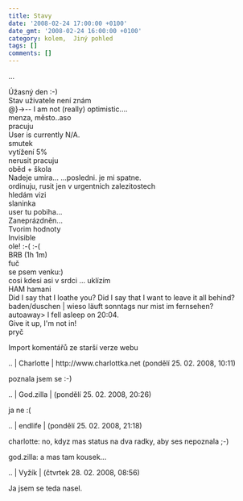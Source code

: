 ```yaml
---
title: Stavy
date: '2008-02-24 17:00:00 +0100'
date_gmt: '2008-02-24 16:00:00 +0100'
category: kolem,  Jiný pohled
tags: []
comments: []
---
```

<p>...</p>
<p>Úžasný den :-)<br />
Stav uživatele není znám<br />
@}->-- I am not (really) optimistic....<br />
menza, město..aso<br />
pracuju<br />
User is currently N/A.<br />
smutek<br />
vytížení 5%<br />
nerusit pracuju<br />
oběd + škola<br />
Nadeje umira... ...posledni. je mi spatne.<br />
ordinuju, rusit jen v urgentnich zalezitostech<br />
hledám vizi<br />
slaninka<br />
user tu pobiha...<br />
Zaneprázdněn...<br />
Tvorim hodnoty<br />
Invisible<br />
ole! :-( :-(<br />
BRB (1h 1m)<br />
fuč<br />
se psem venku:)<br />
cosi kdesi asi v srdci ... uklízím<br />
HAM hamani<br />
Did I say that I loathe you? Did I say that I want to leave it all behind?<br />
baden/duschen | wieso läuft sonntags nur mist im fernsehen?<br />
autoaway> I fell asleep on 20:04.<br />
Give it up, I'm not in!<br />
pryč</p>
<p>Import komentářů ze starší verze webu</p>
<p>.. | Charlotte | http://www.charlottka.net (pondělí 25. 02. 2008, 10:11)</p>
<p>poznala jsem se :-)</p>
<p>.. | God.zilla | (pondělí 25. 02. 2008, 20:26)</p>
<p>ja ne :(</p>
<p>.. | endlife | (pondělí 25. 02. 2008, 21:18)</p>
<p>charlotte: no, kdyz mas status na dva radky, aby ses nepoznala ;-)</p>
<p>god.zilla: a mas tam kousek...</p>
<p>.. | Vyžík | (čtvrtek 28. 02. 2008, 08:56)</p>
<p>Ja jsem se teda nasel.</p>
